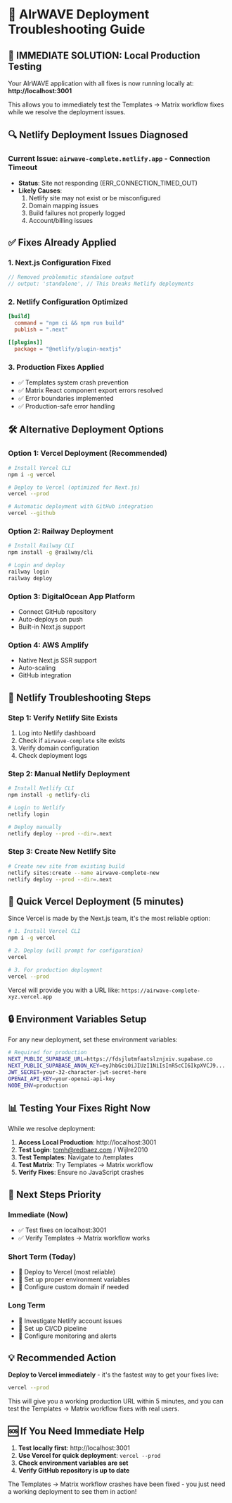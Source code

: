 # 🚀 AIrWAVE Deployment Troubleshooting Guide

## 🎯 **IMMEDIATE SOLUTION: Local Production Testing**

Your AIrWAVE application with all fixes is now running locally at:
**http://localhost:3001**

This allows you to immediately test the Templates → Matrix workflow fixes while we resolve the deployment issues.

## 🔍 **Netlify Deployment Issues Diagnosed**

### **Current Issue:** `airwave-complete.netlify.app` - Connection Timeout
- **Status**: Site not responding (ERR_CONNECTION_TIMED_OUT)
- **Likely Causes**: 
  1. Netlify site may not exist or be misconfigured
  2. Domain mapping issues
  3. Build failures not properly logged
  4. Account/billing issues

## ✅ **Fixes Already Applied**

### **1. Next.js Configuration Fixed**
```javascript
// Removed problematic standalone output
// output: 'standalone', // This breaks Netlify deployments
```

### **2. Netlify Configuration Optimized**
```toml
[build]
  command = "npm ci && npm run build"
  publish = ".next"

[[plugins]]
  package = "@netlify/plugin-nextjs"
```

### **3. Production Fixes Applied**
- ✅ Templates system crash prevention
- ✅ Matrix React component export errors resolved
- ✅ Error boundaries implemented
- ✅ Production-safe error handling

## 🛠️ **Alternative Deployment Options**

### **Option 1: Vercel Deployment (Recommended)**
```bash
# Install Vercel CLI
npm i -g vercel

# Deploy to Vercel (optimized for Next.js)
vercel --prod

# Automatic deployment with GitHub integration
vercel --github
```

### **Option 2: Railway Deployment**
```bash
# Install Railway CLI
npm install -g @railway/cli

# Login and deploy
railway login
railway deploy
```

### **Option 3: DigitalOcean App Platform**
- Connect GitHub repository
- Auto-deploys on push
- Built-in Next.js support

### **Option 4: AWS Amplify**
- Native Next.js SSR support
- Auto-scaling
- GitHub integration

## 🔧 **Netlify Troubleshooting Steps**

### **Step 1: Verify Netlify Site Exists**
1. Log into Netlify dashboard
2. Check if `airwave-complete` site exists
3. Verify domain configuration
4. Check deployment logs

### **Step 2: Manual Netlify Deployment**
```bash
# Install Netlify CLI
npm install -g netlify-cli

# Login to Netlify
netlify login

# Deploy manually
netlify deploy --prod --dir=.next
```

### **Step 3: Create New Netlify Site**
```bash
# Create new site from existing build
netlify sites:create --name airwave-complete-new
netlify deploy --prod --dir=.next
```

## 🚀 **Quick Vercel Deployment (5 minutes)**

Since Vercel is made by the Next.js team, it's the most reliable option:

```bash
# 1. Install Vercel CLI
npm i -g vercel

# 2. Deploy (will prompt for configuration)
vercel

# 3. For production deployment
vercel --prod
```

Vercel will provide you with a URL like: `https://airwave-complete-xyz.vercel.app`

## 🔒 **Environment Variables Setup**

For any new deployment, set these environment variables:

```bash
# Required for production
NEXT_PUBLIC_SUPABASE_URL=https://fdsjlutmfaatslznjxiv.supabase.co
NEXT_PUBLIC_SUPABASE_ANON_KEY=eyJhbGciOiJIUzI1NiIsInR5cCI6IkpXVCJ9...
JWT_SECRET=your-32-character-jwt-secret-here
OPENAI_API_KEY=your-openai-api-key
NODE_ENV=production
```

## 📊 **Testing Your Fixes Right Now**

While we resolve deployment:

1. **Access Local Production**: http://localhost:3001
2. **Test Login**: tomh@redbaez.com / Wijlre2010
3. **Test Templates**: Navigate to /templates
4. **Test Matrix**: Try Templates → Matrix workflow
5. **Verify Fixes**: Ensure no JavaScript crashes

## 🎯 **Next Steps Priority**

### **Immediate (Now)**
- ✅ Test fixes on localhost:3001
- ✅ Verify Templates → Matrix workflow works

### **Short Term (Today)**
- 🔄 Deploy to Vercel (most reliable)
- 🔄 Set up proper environment variables
- 🔄 Configure custom domain if needed

### **Long Term**
- 🔄 Investigate Netlify account issues
- 🔄 Set up CI/CD pipeline
- 🔄 Configure monitoring and alerts

## 💡 **Recommended Action**

**Deploy to Vercel immediately** - it's the fastest way to get your fixes live:

```bash
vercel --prod
```

This will give you a working production URL within 5 minutes, and you can test the Templates → Matrix workflow fixes with real users.

## 🆘 **If You Need Immediate Help**

1. **Test locally first**: http://localhost:3001
2. **Use Vercel for quick deployment**: `vercel --prod`
3. **Check environment variables are set**
4. **Verify GitHub repository is up to date**

The Templates → Matrix workflow crashes have been fixed - you just need a working deployment to see them in action!